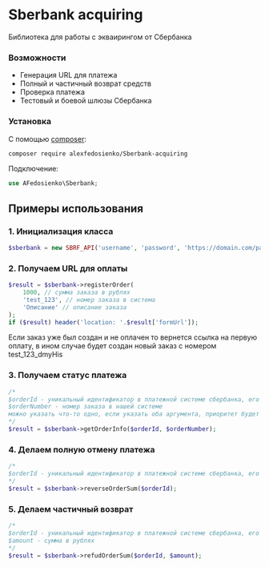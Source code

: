 # Sberbank acquiring
Библиотека для работы с экваирингом от Сбербанка

### Возможности
 * Генерация URL для платежа
 * Полный и частичный возврат средств
 * Проверка платежа
 * Тестовый и боевой шлюзы Сбербанка

### Установка
С помощью [composer](https://getcomposer.org/):
```bash
composer require alexfedosienko/Sberbank-acquiring
```
Подключение:
```php
use AFedosienko\Sberbank;
```
## Примеры использования
### 1. Инициализация класса
```php
$sberbank = new SBRF_API('username', 'password', 'https://domain.com/payment/success/', 'https://domain.com/payment/fail/', false);
```

### 2. Получаем URL для оплаты
```php
$result = $sberbank->registerOrder(
	1000, // сумма заказа в рублях
	'test_123', // номер заказа в система
	'Описание' // описание заказа
);
if ($result) header('location: '.$result['formUrl']);
```
Если заказ уже был создан и не оплачен то вернется ссылка на первую оплату, в ином случае будет создан новый заказ с номером test_123_dmyHis

### 3. Получаем статус платежа
```php
/*
$orderId - уникальный идентификатор в платежной системе сбербанка, его получаем при регистрации заказа
$orderNumber - номер заказа в нашей системе
можно указать что-то одно, если указать оба аргумента, приоритет будет у $orderId
*/
$result = $sberbank->getOrderInfo($orderId, $orderNumber);
```

### 4. Делаем полную отмену платежа
```php
/*
$orderId - уникальный идентификатор в платежной системе сбербанка, его получаем при регистрации заказа
*/
$result = $sberbank->reverseOrderSum($orderId);
```
### 5. Делаем частичный возврат
```php
/*
$orderId - уникальный идентификатор в платежной системе сбербанка, его получаем при регистрации заказа
$amount - сумма в рублях
*/
$result = $sberbank->refudOrderSum($orderId, $amount);
```